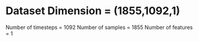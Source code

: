 # Dataset Dimension = (1855,1092,1)
Number of timesteps = 1092
Number of samples = 1855
Number of features = 1

